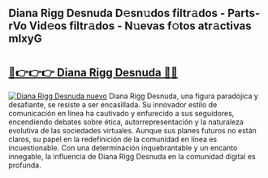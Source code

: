 ## Diana Rigg Desnuda D𝚎sn𝚞dos filtr𝚊dos - Parts-rVo Vid𝚎os filtr𝚊dos - N𝚞evas f𝚘tos atr𝚊ctivas mIxyG

# <h2><a href="http://mb40yfm.tromn.icu/?c=Diana+Rigg+Desnuda">🔗👉👉👉 Diana Rigg Desnuda 🔗🔗</a></h2>

[![Diana Rigg Desnuda nuevo](https://i.imgur.com/pEAQMta.gif)](http://mb40yfm.tromn.icu/?c=Diana+Rigg+Desnuda)
Diana Rigg Desnuda, una figura paradójica y desafiante, se resiste a ser encasillada. Su innovador estilo de comunicación en línea ha cautivado y enfurecido a sus seguidores, encendiendo debates sobre ética, autorrepresentación y la naturaleza evolutiva de las sociedades virtuales. Aunque sus planes futuros no están claros, su papel en la redefinición de la comunidad en línea es incuestionable. Con una determinación inquebrantable y un encanto innegable, la influencia de Diana Rigg Desnuda en la comunidad digital es profunda.
